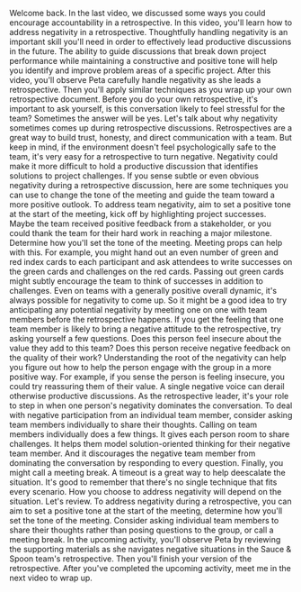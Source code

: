 Welcome back. In the last video, we discussed some ways you could encourage
accountability in a retrospective. In this video, you'll learn how to address
negativity in a retrospective. Thoughtfully handling negativity is an important
skill you'll need in order to effectively lead productive discussions in the
future. The ability to guide discussions that break down project performance
while maintaining a constructive and positive tone will help you identify and
improve problem areas of a specific project. After this video, you'll observe
Peta carefully handle negativity as she leads a retrospective. Then you'll apply
similar techniques as you wrap up your own retrospective document. Before you do
your own retrospective, it's important to ask yourself, is this conversation
likely to feel stressful for the team? Sometimes the answer will be yes. Let's
talk about why negativity sometimes comes up during retrospective discussions.
Retrospectives are a great way to build trust, honesty, and direct communication
with a team. But keep in mind, if the environment doesn't feel psychologically
safe to the team, it's very easy for a retrospective to turn negative.
Negativity could make it more difficult to hold a productive discussion that
identifies solutions to project challenges. If you sense subtle or even obvious
negativity during a retrospective discussion, here are some techniques you can
use to change the tone of the meeting and guide the team toward a more positive
outlook. To address team negativity, aim to set a positive tone at the start of
the meeting, kick off by highlighting project successes. Maybe the team received
positive feedback from a stakeholder, or you could thank the team for their hard
work in reaching a major milestone. Determine how you'll set the tone of the
meeting. Meeting props can help with this. For example, you might hand out an
even number of green and red index cards to each participant and ask attendees
to write successes on the green cards and challenges on the red cards. Passing
out green cards might subtly encourage the team to think of successes in
addition to challenges. Even on teams with a generally positive overall dynamic,
it's always possible for negativity to come up. So it might be a good idea to
try anticipating any potential negativity by meeting one on one with team
members before the retrospective happens. If you get the feeling that one team
member is likely to bring a negative attitude to the retrospective, try asking
yourself a few questions. Does this person feel insecure about the value they
add to this team? Does this person receive negative feedback on the quality of
their work? Understanding the root of the negativity can help you figure out how
to help the person engage with the group in a more positive way. For example, if
you sense the person is feeling insecure, you could try reassuring them of their
value. A single negative voice can derail otherwise productive discussions. As
the retrospective leader, it's your role to step in when one person's negativity
dominates the conversation. To deal with negative participation from an
individual team member, consider asking team members individually to share their
thoughts. Calling on team members individually does a few things. It gives each
person room to share challenges. It helps them model solution-oriented thinking
for their negative team member. And it discourages the negative team member from
dominating the conversation by responding to every question. Finally, you might
call a meeting break. A timeout is a great way to help deescalate the situation.
It's good to remember that there's no single technique that fits every scenario.
How you choose to address negativity will depend on the situation. Let's review.
To address negativity during a retrospective, you can aim to set a positive tone
at the start of the meeting, determine how you'll set the tone of the meeting.
Consider asking individual team members to share their thoughts rather than
posing questions to the group, or call a meeting break. In the upcoming
activity, you'll observe Peta by reviewing the supporting materials as she
navigates negative situations in the Sauce & Spoon team's retrospective. Then
you'll finish your version of the retrospective. After you've completed the
upcoming activity, meet me in the next video to wrap up.